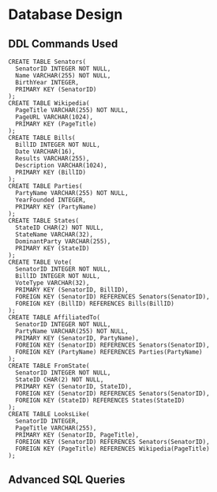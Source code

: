 # Database Design
## DDL Commands Used
    CREATE TABLE Senators(
      SenatorID INTEGER NOT NULL,
      Name VARCHAR(255) NOT NULL,
      BirthYear INTEGER,
      PRIMARY KEY (SenatorID)
    );
    CREATE TABLE Wikipedia(
      PageTitle VARCHAR(255) NOT NULL,
      PageURL VARCHAR(1024),
      PRIMARY KEY (PageTitle)
    );
    CREATE TABLE Bills(
      BillID INTEGER NOT NULL,
      Date VARCHAR(16),
      Results VARCHAR(255),
      Description VARCHAR(1024),
      PRIMARY KEY (BillID)
    );
    CREATE TABLE Parties(
      PartyName VARCHAR(255) NOT NULL,
      YearFounded INTEGER,
      PRIMARY KEY (PartyName)
    );
    CREATE TABLE States(
      StateID CHAR(2) NOT NULL, 
      StateName VARCHAR(32),
      DominantParty VARCHAR(255),
      PRIMARY KEY (StateID)
    );
    CREATE TABLE Vote(
      SenatorID INTEGER NOT NULL, 
      BillID INTEGER NOT NULL, 
      VoteType VARCHAR(32),
      PRIMARY KEY (SenatorID, BillID),
      FOREIGN KEY (SenatorID) REFERENCES Senators(SenatorID),
      FOREIGN KEY (BillID) REFERENCES Bills(BillID)
    );
    CREATE TABLE AffiliatedTo(
      SenatorID INTEGER NOT NULL,
      PartyName VARCHAR(255) NOT NULL,
      PRIMARY KEY (SenatorID, PartyName),
      FOREIGN KEY (SenatorID) REFERENCES Senators(SenatorID),
      FOREIGN KEY (PartyName) REFERENCES Parties(PartyName)
    );
    CREATE TABLE FromState(
      SenatorID INTEGER NOT NULL,
      StateID CHAR(2) NOT NULL,
      PRIMARY KEY (SenatorID, StateID),
      FOREIGN KEY (SenatorID) REFERENCES Senators(SenatorID),
      FOREIGN KEY (StateID) REFERENCES States(StateID)
    );
    CREATE TABLE LooksLike(
      SenatorID INTEGER,
      PageTitle VARCHAR(255),
      PRIMARY KEY (SenatorID, PageTitle),
      FOREIGN KEY (SenatorID) REFERENCES Senators(SenatorID),
      FOREIGN KEY (PageTitle) REFERENCES Wikipedia(PageTitle)
    );
## Advanced SQL Queries
